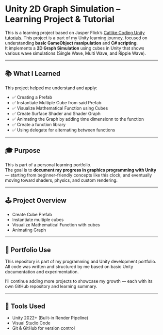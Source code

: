 # Unity 2D Graph Simulation – Learning Project & Tutorial

This is a learning project based on Jasper Flick’s [Catlike Coding Unity tutorials](https://catlikecoding.com/unity/tutorials/).
This project is a part of my Unity learning journey, focused on understanding **basic GameObject manipulation** and **C# scripting**.  
It implements a **2D Graph Simulation** using cubes in Unity that shows various wave simulations (Single Wave, Multi Wave, and Ripple Wave).

---

## 📚 What I Learned

This project helped me understand and apply:

- ✅ Creating a Prefab
- ✅ Instantiate Multiple Cube from said Prefab
- ✅ Visualize Mathematical Function using Cubes
- ✅ Create Surface Shader and Shader Graph
- ✅ Animating the Graph by adding time dimensionn to the function
- ✅ Create a function library
- ✅ Using delegate for alternating between functions

---

## 🎓 Purpose

This is part of a personal learning portfolio.  
The goal is to **document my progress in graphics programming with Unity** — starting from beginner-friendly concepts like this clock, and eventually moving toward shaders, physics, and custom rendering.

---

## 🕹️ Project Overview

- Create Cube Prefab
- Instantiate multiple cubes
- Visualize Mathematical Function with cubes
- Animating Graph

---

## 💼 Portfolio Use

This repository is part of my programming and Unity development portfolio.  
All code was written and structured by me based on basic Unity documentation and experimentation.

I’ll continue adding more projects to showcase my growth — each with its own GitHub repository and learning summary.

---

## 🔧 Tools Used

- Unity 2022+ (Built-in Render Pipeline)
- Visual Studio Code
- Git & GitHub for version control
